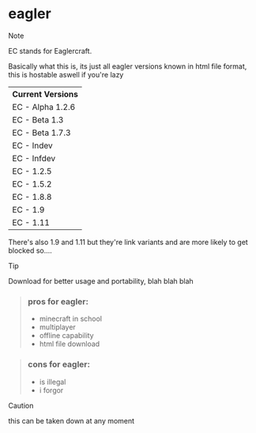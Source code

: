 # eagler
> [!NOTE]
> EC stands for Eaglercraft.

Basically what this is, its just all eagler versions known in html file format, this is hostable aswell if you're lazy

<table>
  <tr>
    <th>Current Versions</th>
  </tr>
  <tr>
    <td>EC - Alpha 1.2.6</td>
  </tr>
  <tr>
    <td>EC - Beta 1.3</td>
  </tr>
  <tr>
    <td>EC - Beta 1.7.3</td>
     </tr>
  <tr>
    <td>EC - Indev</td>
  </tr>
  <tr>
    <td>EC - Infdev</td>
     </tr>
  <tr>
    <td>EC - 1.2.5</td>
  </tr>
  <tr>
    <td>EC - 1.5.2</td>
     </tr>
  <tr>
    <td>EC - 1.8.8</td>
  </tr>
       </tr>
  <tr>
    <td>EC - 1.9</td>
  </tr>
       </tr>
  <tr>
    <td>EC - 1.11</td>
  </tr>
</table>

There's also 1.9 and 1.11 but they're link variants and are more likely to get blocked so....
  
> [!TIP]
> Download for better usage and portability, blah blah blah

> ### pros for eagler:
> - minecraft in school
> - multiplayer
> - offline capability
> - html file download

> ### cons for eagler:
> -  is illegal
> -  i forgor


> [!CAUTION]
this can be taken down at any moment
